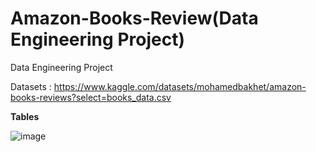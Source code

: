 # Amazon-Books-Review(Data Engineering Project)
Data Engineering Project

Datasets : https://www.kaggle.com/datasets/mohamedbakhet/amazon-books-reviews?select=books_data.csv

**Tables**


![image](https://github.com/Rooban1030/Amazon-Books-Review/assets/82220884/404c9280-c39a-4737-a57a-185568e77bdf)
